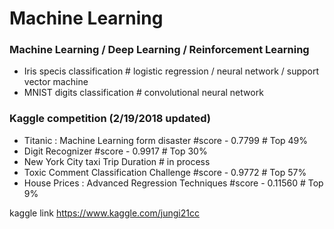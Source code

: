 # Machine Learning

### Machine Learning / Deep Learning / Reinforcement Learning
  - Iris specis classification # logistic regression / neural network / support vector machine
  - MNIST digits classification # convolutional neural network
  
### Kaggle competition (2/19/2018 updated)
  - Titanic : Machine Learning form disaster #score - 0.7799 # Top 49%
  - Digit Recognizer #score - 0.9917 # Top 30%
  - New York City taxi Trip Duration # in process
  - Toxic Comment Classification Challenge #score - 0.9772  # Top 57%
  - House Prices : Advanced Regression Techniques #score - 0.11560 # Top 9%



kaggle link
https://www.kaggle.com/jungi21cc
